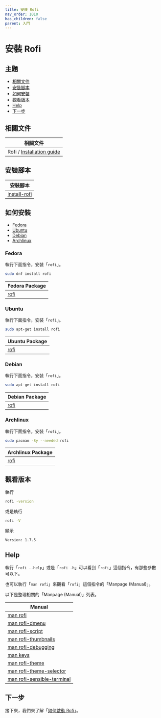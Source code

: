 ```yaml
---
title: 安裝 Rofi
nav_order: 1010
has_children: false
parent: 入門
---
```



# 安裝 Rofi




## 主題

* [相關文件](#相關文件)
* [安裝腳本](#安裝腳本)
* [如何安裝](#如何安裝)
* [觀看版本](#觀看版本)
* [Help](#Help)
* [下一步](#下一步)



## 相關文件

| 相關文件 |
| ------- |
| Rofi / [Installation guide](https://github.com/davatorium/rofi/blob/next/INSTALL.md) |




## 安裝腳本

| 安裝腳本 |
| --- |
| [install-rofi](https://github.com/samwhelp/note-about-rofi/tree/gh-pages/_demo/quick-start/install/install-rofi)|




## 如何安裝

* [Fedora](#fedora)
* [Ubuntu](#ubuntu)
* [Debian](#debian)
* [Archlinux](#archlinux)




### Fedora

執行下面指令，安裝「`rofi`」。

``` sh
sudo dnf install rofi
```

| Fedora Package |
| --- |
| [rofi](https://packages.fedoraproject.org/pkgs/rofi/rofi/) |




### Ubuntu

執行下面指令，安裝「`rofi`」。

``` sh
sudo apt-get install rofi
```

| Ubuntu Package |
| --- |
| [rofi](https://packages.ubuntu.com/noble/rofi) |




### Debian

執行下面指令，安裝「`rofi`」。

``` sh
sudo apt-get install rofi
```

| Debian Package |
| --- |
| [rofi](https://packages.debian.org/stable/rofi) |




### Archlinux

執行下面指令，安裝「`rofi`」。

``` sh
sudo pacman -Sy --needed rofi
```

| Archlinux Package |
| --- |
| [rofi](https://archlinux.org/packages/extra/x86_64/rofi/) |




## 觀看版本

執行

``` sh
rofi -version
```

或是執行

``` sh
rofi -V
```

顯示

```
Version: 1.7.5
```




## Help

執行「`rofi --help`」或是「`rofi -h`」可以看到「`rofi`」這個指令，有那些參數可以下。

也可以執行「`man rofi`」來觀看「`rofi`」這個指令的「Manpage (Manual)」。

以下是整理相關的「Manpage (Manual)」列表。

| Manual |
| ------ |
| [man rofi](https://github.com/davatorium/rofi/blob/next/doc/rofi.1.markdown) |
| [man rofi-dmenu](https://github.com/davatorium/rofi/blob/next/doc/rofi-dmenu.5.markdown) |
| [man rofi-script](https://github.com/davatorium/rofi/blob/next/doc/rofi-script.5.markdown) |
| [man rofi-thumbnails](https://github.com/davatorium/rofi/blob/next/doc/rofi-thumbnails.5.markdown) |
| [man rofi-debugging](https://github.com/davatorium/rofi/blob/next/doc/rofi-debugging.5.markdown) |
| [man keys](https://github.com/davatorium/rofi/blob/next/doc/rofi-keys.5.markdown) |
| [man rofi-theme](https://github.com/davatorium/rofi/blob/next/doc/rofi-theme.5.markdown) |
| [man rofi-theme-selector](https://github.com/davatorium/rofi/blob/next/doc/rofi-theme-selector.1.markdown) |
| [man rofi-sensible-terminal](https://github.com/davatorium/rofi/blob/next/doc/rofi-sensible-terminal.1.markdown) |




## 下一步

接下來，我們來了解「[如何啟動 Rofi](https://samwhelp.github.io/note-about-rofi/read/start/launch-rofi.html)」。
